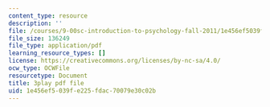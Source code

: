 ```yaml
---
content_type: resource
description: ''
file: /courses/9-00sc-introduction-to-psychology-fall-2011/1e456ef5039fe225fdac70079e30c02b_syXplPKQb_o.pdf
file_size: 136249
file_type: application/pdf
learning_resource_types: []
license: https://creativecommons.org/licenses/by-nc-sa/4.0/
ocw_type: OCWFile
resourcetype: Document
title: 3play pdf file
uid: 1e456ef5-039f-e225-fdac-70079e30c02b
---
```

